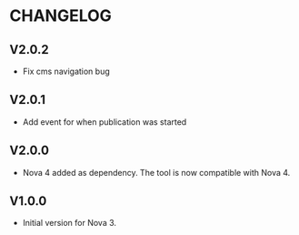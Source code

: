 # CHANGELOG

## V2.0.2

- Fix cms navigation bug

## V2.0.1

- Add event for when publication was started

## V2.0.0

- Nova 4 added as dependency. The tool is now compatible with Nova 4.

## V1.0.0

- Initial version for Nova 3.
